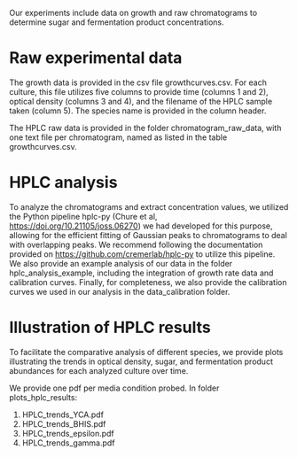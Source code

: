 
Our experiments include data on growth and raw chromatograms to determine sugar and fermentation product concentrations. 

# Raw experimental data

The growth data is provided in the csv file growthcurves.csv. For each culture, this file utilizes five columns to provide time (columns 1 and 2), optical density (columns 3 and 4), and the filename of the HPLC sample taken (column 5). The species name is provided in the column header.

The HPLC raw data is provided in the folder chromatogram_raw_data, with one text file per chromatogram, named as listed in the table growthcurves.csv. 

# HPLC analysis

To analyze the chromatograms and extract concentration values, we utilized the Python pipeline hplc-py (Chure et al, https://doi.org/10.21105/joss.06270)  we had developed for this purpose, allowing for the efficient fitting of Gaussian peaks to chromatograms to deal with overlapping peaks. We recommend following the documentation provided on https://github.com/cremerlab/hplc-py to utilize this pipeline. We also provide an example analysis of our data in the folder hplc_analysis_example, including the integration of growth rate data and calibration curves. Finally, for completeness, we also provide the calibration curves we used in our analysis in the data_calibration folder.

# Illustration of HPLC results

To facilitate the comparative analysis of different species, we provide plots illustrating the trends in optical density, sugar, and fermentation product abundances for each analyzed culture over time.

We provide one pdf per media condition probed. In folder plots_hplc_results:

1. HPLC_trends_YCA.pdf
2. HPLC_trends_BHIS.pdf
3. HPLC_trends_epsilon.pdf
4. HPLC_trends_gamma.pdf